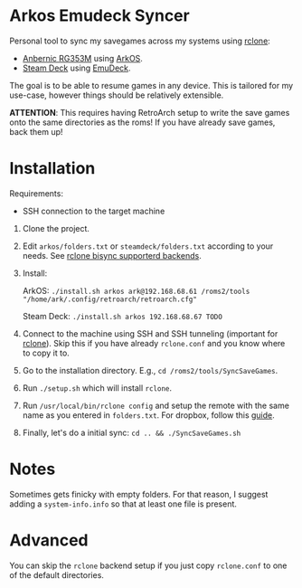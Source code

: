 # Arkos Emudeck Syncer

Personal tool to sync my savegames across my systems using [rclone](https://rclone.org/bisync/):
- [Anbernic RG353M](https://anbernic.com/products/rg353m) using [ArkOS](https://github.com/christianhaitian/arkos).
- [Steam Deck](https://store.steampowered.com/steamdeck) using [EmuDeck](https://github.com/dragoonDorise/EmuDeck).

The goal is to be able to resume games in any device. This is tailored for my use-case, however things should be relatively
extensible.

**ATTENTION**: This requires having RetroArch setup to write the save games onto the same directories as the roms! If you have already save games, back them up!

# Installation

Requirements:
- SSH connection to the target machine


1. Clone the project.
2. Edit `arkos/folders.txt` or `steamdeck/folders.txt` according to your needs. See [rclone bisync supporterd backends](https://rclone.org/bisync/#supported-backends).
3. Install:

    ArkOS: `./install.sh arkos ark@192.168.68.61 /roms2/tools "/home/ark/.config/retroarch/retroarch.cfg"`

    Steam Deck: `./install.sh arkos 192.168.68.67 TODO`

4. Connect to the machine using SSH and SSH tunneling (important for [rclone](https://rclone.org/dropbox/#get-your-own-dropbox-app-id)). Skip this if you have already `rclone.conf` and you know where to copy it to.
5. Go to the installation directory. E.g., `cd /roms2/tools/SyncSaveGames`.
6. Run `./setup.sh` which will install `rclone`.
7. Run `/usr/local/bin/rclone config` and setup the remote with the same name as you entered in `folders.txt`. For dropbox, follow this [guide](https://rclone.org/dropbox/#get-your-own-dropbox-app-id).
8. Finally, let's do a initial sync: `cd .. && ./SyncSaveGames.sh`

# Notes

Sometimes gets finicky with empty folders. For that reason, I suggest adding a `system-info.info` so that at least one file is present.

# Advanced

You can skip the `rclone` backend setup if you just copy `rclone.conf` to one of the default directories.
